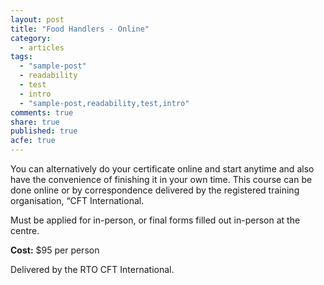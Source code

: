 ```yaml
---
layout: post
title: "Food Handlers - Online"
category: 
  - articles
tags: 
  - "sample-post"
  - readability
  - test
  - intro
  - "sample-post,readability,test,intro"
comments: true
share: true
published: true
acfe: true
---
```


You can alternatively do your certificate online and start anytime and also have the convenience of finishing it in your own time. This course can be done online or by correspondence delivered by the registered training organisation, “CFT International.

Must be applied for in-person, or final forms filled out in-person at the centre.

**Cost:** $95 per person

Delivered by the RTO CFT International.